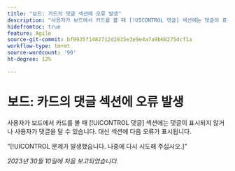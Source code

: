```yaml
---
title: "보드: 카드의 댓글 섹션에 오류 발생"
description: "사용자가 보드에서 카드를 볼 때 [!UICONTROL 댓글] 섹션에는 댓글이 표시되지 않거나 사용자가 댓글을 달 수 있습니다. 대신 섹션에 오류가 표시됩니다."
hidefromtoc: true
feature: Agile
source-git-commit: bf9935f1482712d2835e3e9e4a7a9b68275dcf1a
workflow-type: tm+mt
source-wordcount: '90'
ht-degree: 12%

---
```



# 보드: 카드의 댓글 섹션에 오류 발생

사용자가 보드에서 카드를 볼 때 [!UICONTROL 댓글] 섹션에는 댓글이 표시되지 않거나 사용자가 댓글을 달 수 있습니다. 대신 섹션에 다음 오류가 표시됩니다.

“[!UICONTROL 문제가 발생했습니다. 나중에 다시 시도해 주십시오.]&quot;

_2023년 30월 10일에 처음 보고되었습니다._
